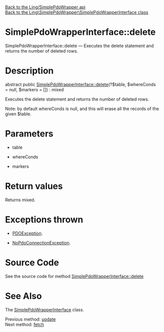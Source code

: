 [Back to the Ling/SimplePdoWrapper api](https://github.com/lingtalfi/SimplePdoWrapper/blob/master/doc/api/Ling/SimplePdoWrapper.md)<br>
[Back to the Ling\SimplePdoWrapper\SimplePdoWrapperInterface class](https://github.com/lingtalfi/SimplePdoWrapper/blob/master/doc/api/Ling/SimplePdoWrapper/SimplePdoWrapperInterface.md)


SimplePdoWrapperInterface::delete
================



SimplePdoWrapperInterface::delete — Executes the delete statement and returns the number of deleted rows.




Description
================


abstract public [SimplePdoWrapperInterface::delete](https://github.com/lingtalfi/SimplePdoWrapper/blob/master/doc/api/Ling/SimplePdoWrapper/SimplePdoWrapperInterface/delete.md)(?$table, $whereConds = null, $markers = []) : mixed




Executes the delete statement and returns the number of deleted rows.

Note: by default whereConds is null, and this will erase all the records of the given $table.




Parameters
================


- table

    

- whereConds

    

- markers

    


Return values
================

Returns mixed.


Exceptions thrown
================

- [PDOException](https://www.php.net/manual/en/class.pdoexception.php).&nbsp;

- [NoPdoConnectionException](https://github.com/lingtalfi/SimplePdoWrapper/blob/master/doc/api/Ling/SimplePdoWrapper/Exception/NoPdoConnectionException.md).&nbsp;







Source Code
===========
See the source code for method [SimplePdoWrapperInterface::delete](https://github.com/lingtalfi/SimplePdoWrapper/blob/master/SimplePdoWrapperInterface.php#L145-L145)


See Also
================

The [SimplePdoWrapperInterface](https://github.com/lingtalfi/SimplePdoWrapper/blob/master/doc/api/Ling/SimplePdoWrapper/SimplePdoWrapperInterface.md) class.

Previous method: [update](https://github.com/lingtalfi/SimplePdoWrapper/blob/master/doc/api/Ling/SimplePdoWrapper/SimplePdoWrapperInterface/update.md)<br>Next method: [fetch](https://github.com/lingtalfi/SimplePdoWrapper/blob/master/doc/api/Ling/SimplePdoWrapper/SimplePdoWrapperInterface/fetch.md)<br>

